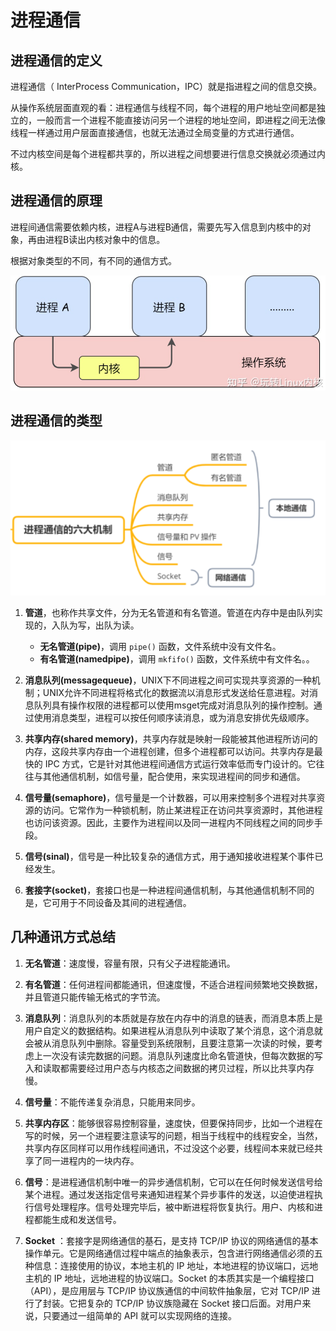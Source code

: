 # 进程通信

## 进程通信的定义
进程通信（ InterProcess Communication，IPC）就是指进程之间的信息交换。

从操作系统层面直观的看：进程通信与线程不同，每个进程的用户地址空间都是独立的，一般而言一个进程不能直接访问另一个进程的地址空间，即进程之间无法像线程一样通过用户层面直接通信，也就无法通过全局变量的方式进行通信。

不过内核空间是每个进程都共享的，所以进程之间想要进行信息交换就必须通过内核。

## 进程通信的原理
进程间通信需要依赖内核，进程A与进程B通信，需要先写入信息到内核中的对象，再由进程B读出内核对象中的信息。

根据对象类型的不同，有不同的通信方式。

![进程通讯原理](png/进程通信原理.png)

## 进程通信的类型

![进程通讯分类](png/进程通信分类.png)

1. **管道**，也称作共享文件，分为无名管道和有名管道。管道在内存中是由队列实现的，入队为写，出队为读。  
    - **无名管道(pipe)**，调用 `pipe()` 函数，文件系统中没有文件名。
    - **有名管道(namedpipe)**，调用 `mkfifo()` 函数，文件系统中有文件名。。

2. **消息队列(messagequeue)**，UNIX下不同进程之间可实现共享资源的一种机制；UNIX允许不同进程将格式化的数据流以消息形式发送给任意进程。对消息队列具有操作权限的进程都可以使用msget完成对消息队列的操作控制。通过使用消息类型，进程可以按任何顺序读消息，或为消息安排优先级顺序。

3. **共享内存(shared memory)**，共享内存就是映射一段能被其他进程所访问的内存，这段共享内存由一个进程创建，但多个进程都可以访问。共享内存是最快的 IPC 方式，它是针对其他进程间通信方式运行效率低而专门设计的。它往往与其他通信机制，如信号量，配合使用，来实现进程间的同步和通信。

4. **信号量(semaphore)**，信号量是一个计数器，可以用来控制多个进程对共享资源的访问。它常作为一种锁机制，防止某进程正在访问共享资源时，其他进程也访问该资源。因此，主要作为进程间以及同一进程内不同线程之间的同步手段。

5. **信号(sinal)**，信号是一种比较复杂的通信方式，用于通知接收进程某个事件已经发生。

6. **套接字(socket)**，套接口也是一种进程间通信机制，与其他通信机制不同的是，它可用于不同设备及其间的进程通信。

## 几种通讯方式总结

1. **无名管道**：速度慢，容量有限，只有父子进程能通讯。

2. **有名管道**：任何进程间都能通讯，但速度慢，不适合进程间频繁地交换数据，并且管道只能传输无格式的字节流。

3. **消息队列**：消息队列的本质就是存放在内存中的消息的链表，而消息本质上是用户自定义的数据结构。如果进程从消息队列中读取了某个消息，这个消息就会被从消息队列中删除。容量受到系统限制，且要注意第一次读的时候，要考虑上一次没有读完数据的问题。消息队列速度比命名管道快，但每次数据的写入和读取都需要经过用户态与内核态之间数据的拷贝过程，所以比共享内存慢。

4. **信号量**：不能传递复杂消息，只能用来同步。

5. **共享内存区**：能够很容易控制容量，速度快，但要保持同步，比如一个进程在写的时候，另一个进程要注意读写的问题，相当于线程中的线程安全，当然，共享内存区同样可以用作线程间通讯，不过没这个必要，线程间本来就已经共享了同一进程内的一块内存。

6. **信号**：是进程通信机制中唯一的异步通信机制，它可以在任何时候发送信号给某个进程。通过发送指定信号来通知进程某个异步事件的发送，以迫使进程执行信号处理程序。信号处理完毕后，被中断进程将恢复执行。用户、内核和进程都能生成和发送信号。
   
7. **Socket** ：套接字是网络通信的基石，是支持 TCP/IP 协议的网络通信的基本操作单元。它是网络通信过程中端点的抽象表示，包含进行网络通信必须的五种信息：连接使用的协议，本地主机的 IP 地址，本地进程的协议端口，远地主机的 IP 地址，远地进程的协议端口。Socket 的本质其实是一个编程接口（API），是应用层与 TCP/IP 协议族通信的中间软件抽象层，它对 TCP/IP 进行了封装。它把复杂的 TCP/IP 协议族隐藏在 Socket 接口后面。对用户来说，只要通过一组简单的 API 就可以实现网络的连接。 
